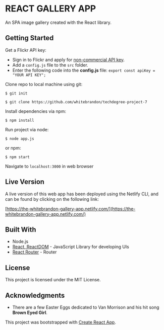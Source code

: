 # REACT GALLERY APP

An SPA image gallery created with the React library.

## Getting Started

Get a Flickr API key:
- Sign in to Flickr and apply for [non-commercial API key](https://www.flickr.com/services/apps/create/apply/).
- Add a `config.js` file to the `src` folder.
- Enter the following code into the **config.js** file: `export const apiKey = "YOUR API KEY";`

Clone repo to local machine using git:

```
$ git init
```
```
$ git clone https://github.com/whitebrandon/techdegree-project-7
```

Install dependencies via npm:

```
$ npm install
```

Run project via node:

```
$ node app.js
```

or npm:

```
$ npm start
```
Navigate to `localhost:3000` in web browser

## Live Version

A live version of this web app has been deployed using the Netlify CLI, and can be found by clicking on the following link:

[https://the-whitebrandon-gallery-app.netlify.com/](https://the-whitebrandon-gallery-app.netlify.com/)

## Built With

* Node.js
* [React, ReactDOM](https://reactjs.org/) - JavaScript Library for developing UIs
* [React Router](https://reacttraining.com/react-router/web/guides/quick-start) - Router

## License

This project is licensed under the MIT License.

## Acknowledgments
* There are a few Easter Eggs dedicated to Van Morrison and his hit song __Brown Eyed Girl__.

This project was bootstrapped with [Create React App](https://github.com/facebook/create-react-app).
